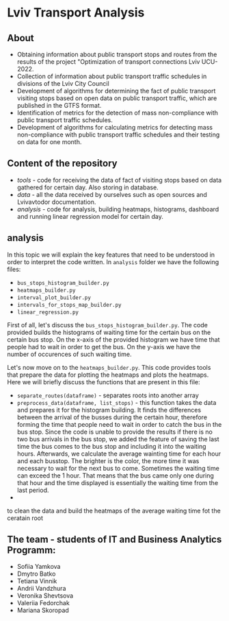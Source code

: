 # Lviv Transport Analysis

## About
- Obtaining information about public transport stops and routes from the results of the project "Optimization of transport connections Lviv UCU-2022.
- Collection of information about public transport traffic schedules in divisions of the Lviv City Council
- Development of algorithms for determining the fact of public transport visiting stops based on open data on public transport traffic, which are published in the GTFS format.
- Identification of metrics for the detection of mass non-compliance with public transport traffic schedules.
- Development of algorithms for calculating metrics for detecting mass non-compliance with public transport traffic schedules and their testing on data for one month.

## Content of the repository
- _tools_ - code for receiving the data of fact of visiting stops based on data gathered for certain day. Also storing in database.
- _data_ - all the data received by ourselves such as open sources and Lvivavtodor documentation.
- _analysis_ - code for analysis, building heatmaps, histograms, dashboard and running linear regression model for certain day.

## analysis
In this topic we will explain the key features that need to be understood in order to interpret the code written. In `analysis` folder we have the following files:
- `bus_stops_histogram_builder.py`
- `heatmaps_builder.py`
- `interval_plot_builder.py`
- `intervals_for_stops_map_builder.py`
- `linear_regression.py`

First of all, let's discuss the `bus_stops_histogram_builder.py`. The code provided builds the histograms of waiting time for the certain bus on the certain bus stop. On the x-axis of the provided histogram we have time that people had to wait in order to get the bus. On the y-axis we have the number of occurences of such waiting time.

Let's now move on to the `heatmaps_builder.py`. This code provides tools that prepare the data for plotting the heatmaps and plots the heatmaps. Here we will briefly discuss the functions that are present in this file:
- `separate_routes(dataframe)` - separates roots into another array
- `preprocess_data(dataframe, list_stops)` - this function takes the data and prepares it for the histogram building. It finds the differences between the arrival of the busses during the certain hour, therefore forming the time that people need to wait in order to catch the bus in the bus stop. Since the code is unable to provide the results if there is no two bus arrivals in the bus stop, we added the feature of saving the last time the bus comes to the bus stop and including it into the waiting hours. Afterwards, we calculate the average wainting time for each hour and each busstop. The brighter is the color, the more time it was necessary to wait for the next bus to come. Sometimes the waiting time can exceed the 1 hour. That means that the bus came only one during that hour and the time displayed is essentially the waiting time from the last period.
- 

to clean the data and build the heatmaps of the average waiting time fot the ceratain root 

## The team - students of IT and Business Analytics Programm:
- Sofiia Yamkova
- Dmytro Batko
- Tetiana Vinnik
- Andrii Vandzhura
- Veronika Shevtsova
- Valeriia Fedorchak
- Mariana Skoropad
